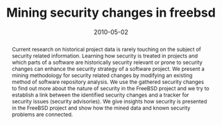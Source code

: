 ---
abstract: Current research on historical project data is rarely touching on the subject
  of security related information. Learning how security is treated in projects and
  which parts of a software are historically security relevant or prone to security
  changes can enhance the security strategy of a software project. We present a mining
  methodology for security related changes by modifying an existing method of software
  repository analysis. We use the gathered security changes to find out more about
  the nature of security in the FreeBSD project and we try to establish a link between
  the identified security changes and a tracker for security issues (security advisories).
  We give insights how security is presented in the FreeBSD project and show how the
  mined data and known security problems are connected.
authors:
- Andreas Mauczka
- Christian Schanes
- Florian Fankhauser
- Mario Bernhart
- Thomas Grechenig
date: '2010-05-02'
featured: false
publication_types:
- '0'
publishDate: '2010-05-02'
title: Mining security changes in freebsd
url_pdf: ''
---
